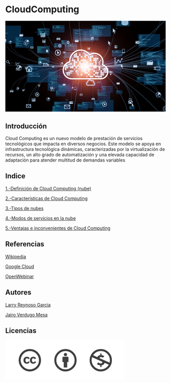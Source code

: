 # CloudComputing
![image](/img/cloud.jpg)


## Introducción
Cloud Computing es un nuevo modelo de prestación de servicios tecnológicos que impacta en diversos negocios.
Este modelo se apoya en infrastructura tecnológica dinámicas, caracterizadas por la virtualización de recursos, un alto grado de automatización y una elevada capacidad de adaptación para atender multitud de demandas variables

## Indice

[1.-Definición de Cloud Computing (nube)](/Contenidos/definicion.md)

[2.-Características de Cloud Computing](/Contenidos/caracteristicas.md)

[3.-Tipos de nubes](/Contenidos/tipos.md)

[4.-Modos de servicios en la nube](/Contenidos/modos.md)

[5.-Ventajas e inconvenientes de Cloud Computing](/Contenidos/ventajas.md)

## Referencias
[Wikipedia](https://es.wikipedia.org/wiki/Computaci%C3%B3n_en_la_nube)

[Google Cloud](https://cloud.google.com/learn/what-is-cloud-computing?hl=es)

[OpenWebinar](https://openwebinars.net/blog/cloud-computing-que-es-caracteristicas-y-ventajas/)

## Autores

[Larry Reynoso Garcia](https://github.com/LarryWestbrook)

[Jairo Verdugo Mesa](https://github.com/Jairoverdugo98)

## Licencias
![image](/img/licencia.png)
